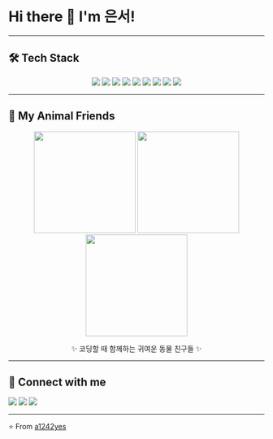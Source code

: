 # Hi there 👋 I'm 은서!

---

## 🛠 Tech Stack
<div align="center">

<!-- Programming Languages -->
<img src="https://img.shields.io/badge/JavaScript-F7E017?style=for-the-badge&logo=javascript&logoColor=black"/> 
<img src="https://img.shields.io/badge/TypeScript-3178C6?style=for-the-badge&logo=typescript&logoColor=white"/> 
<img src="https://img.shields.io/badge/C++-00599C?style=for-the-badge&logo=cplusplus&logoColor=white"/> 
<img src="https://img.shields.io/badge/Kotlin-7F52FF?style=for-the-badge&logo=kotlin&logoColor=white"/> 

<!-- Frameworks -->
<img src="https://img.shields.io/badge/React-61DAFB?style=for-the-badge&logo=react&logoColor=black"/> 
<img src="https://img.shields.io/badge/SFML-8CC445?style=for-the-badge&logo=cplusplus&logoColor=white"/> 

<!-- Tools -->
<img src="https://img.shields.io/badge/Git-F05032?style=for-the-badge&logo=git&logoColor=white"/> 
<img src="https://img.shields.io/badge/GitHub-000000?style=for-the-badge&logo=github&logoColor=white"/> 
<img src="https://img.shields.io/badge/AndroidStudio-3DDC84?style=for-the-badge&logo=androidstudio&logoColor=white"/> 

</div>

---

## 🐾 My Animal Friends
<div align="center">

<img src="https://media.giphy.com/media/v1.Y2lkPTc5MGI3NjExbHVlNnRjaGIzdTRib2F2NnUxaHcydnNhY3l5a3k5MHEwYnNkaWgyZiZlcD12MV9naWZzX3NlYXJjaCZjdD1n/Ki55RUbOV5njy/giphy.gif" width="200" />
<img src="https://media.giphy.com/media/v1.Y2lkPTc5MGI3NjExY3prcG9uNGQ3aGxxY2VtdXcxaGV6dWhncWd0YjU4dHRjNjdiN2ZpZSZlcD12MV9naWZzX3NlYXJjaCZjdD1n/JIX9t2j0ZTN9S/giphy.gif" width="200" />
<img src="https://media.giphy.com/media/v1.Y2lkPTc5MGI3NjExc2k4bjZtZDJwZGp3M3ZvbW9zZ2E3b2drZDRhbHRrMXY0ajB1OXVpYSZlcD12MV9naWZzX3NlYXJjaCZjdD1n/3oriO0OEd9QIDdllqo/giphy.gif" width="200" />

✨ 코딩할 때 함께하는 귀여운 동물 친구들 ✨

</div>

---

## 🔗 Connect with me
<a href="https://your-blog-link" target="_blank"><img src="https://img.shields.io/badge/Blog-FF6F61?style=flat-square&logo=tistory&logoColor=white"/></a>
<a href="https://www.instagram.com/yes_.l2o1/" target="_blank"><img src="https://img.shields.io/badge/Instagram-E4405F?style=flat-square&logo=Instagram&logoColor=white"/></a>
<a href="https://mail.google.com/mail/u/0/?tab=rm&ogbl#inbox"><img src="https://img.shields.io/badge/Gmail-D14836?style=flat-square&logo=gmail&logoColor=white"/></a>

---

⭐️ From [a1242yes](https://github.com/a1242yes)
